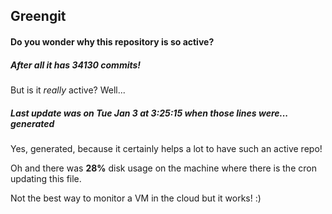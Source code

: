 ## Greengit

#### Do you wonder why this repository is so active?

##### After all it has 34130 commits!

But is it *really* active? Well...

##### Last update was on Tue Jan 3 at 3:25:15 when those lines were... generated

Yes, generated, because it certainly helps a lot to have such an active repo!

Oh and there was **28%** disk usage on the machine
where there is the cron updating this file.

Not the best way to monitor a VM in the cloud but it works! :)
